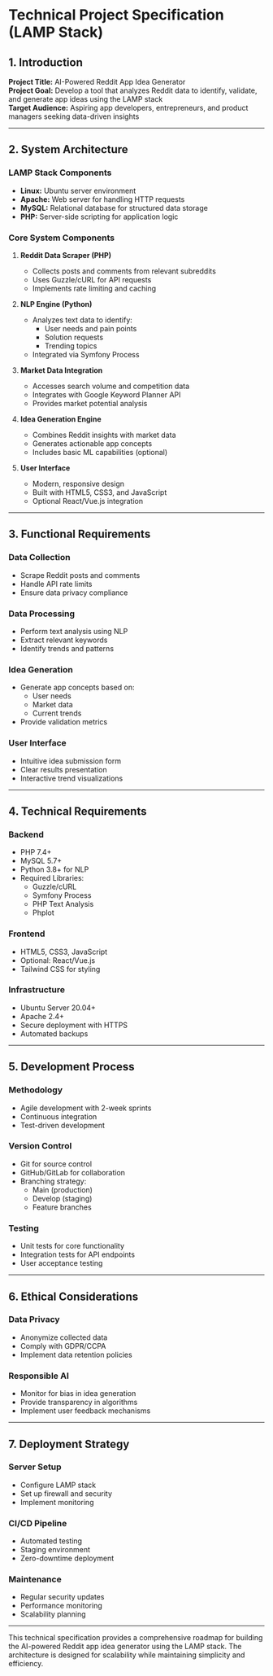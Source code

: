 # Technical Project Specification (LAMP Stack)

## 1. Introduction

**Project Title:** AI-Powered Reddit App Idea Generator  
**Project Goal:** Develop a tool that analyzes Reddit data to identify, validate, and generate app ideas using the LAMP stack  
**Target Audience:** Aspiring app developers, entrepreneurs, and product managers seeking data-driven insights

---

## 2. System Architecture

### LAMP Stack Components
- **Linux:** Ubuntu server environment
- **Apache:** Web server for handling HTTP requests
- **MySQL:** Relational database for structured data storage
- **PHP:** Server-side scripting for application logic

### Core System Components
1. **Reddit Data Scraper (PHP)**
   - Collects posts and comments from relevant subreddits
   - Uses Guzzle/cURL for API requests
   - Implements rate limiting and caching

2. **NLP Engine (Python)**
   - Analyzes text data to identify:
     - User needs and pain points
     - Solution requests
     - Trending topics
   - Integrated via Symfony Process

3. **Market Data Integration**
   - Accesses search volume and competition data
   - Integrates with Google Keyword Planner API
   - Provides market potential analysis

4. **Idea Generation Engine**
   - Combines Reddit insights with market data
   - Generates actionable app concepts
   - Includes basic ML capabilities (optional)

5. **User Interface**
   - Modern, responsive design
   - Built with HTML5, CSS3, and JavaScript
   - Optional React/Vue.js integration

---

## 3. Functional Requirements

### Data Collection
- Scrape Reddit posts and comments
- Handle API rate limits
- Ensure data privacy compliance

### Data Processing
- Perform text analysis using NLP
- Extract relevant keywords
- Identify trends and patterns

### Idea Generation
- Generate app concepts based on:
  - User needs
  - Market data
  - Current trends
- Provide validation metrics

### User Interface
- Intuitive idea submission form
- Clear results presentation
- Interactive trend visualizations

---

## 4. Technical Requirements

### Backend
- PHP 7.4+
- MySQL 5.7+
- Python 3.8+ for NLP
- Required Libraries:
  - Guzzle/cURL
  - Symfony Process
  - PHP Text Analysis
  - Phplot

### Frontend
- HTML5, CSS3, JavaScript
- Optional: React/Vue.js
- Tailwind CSS for styling

### Infrastructure
- Ubuntu Server 20.04+
- Apache 2.4+
- Secure deployment with HTTPS
- Automated backups

---

## 5. Development Process

### Methodology
- Agile development with 2-week sprints
- Continuous integration
- Test-driven development

### Version Control
- Git for source control
- GitHub/GitLab for collaboration
- Branching strategy:
  - Main (production)
  - Develop (staging)
  - Feature branches

### Testing
- Unit tests for core functionality
- Integration tests for API endpoints
- User acceptance testing

---

## 6. Ethical Considerations

### Data Privacy
- Anonymize collected data
- Comply with GDPR/CCPA
- Implement data retention policies

### Responsible AI
- Monitor for bias in idea generation
- Provide transparency in algorithms
- Implement user feedback mechanisms

---

## 7. Deployment Strategy

### Server Setup
- Configure LAMP stack
- Set up firewall and security
- Implement monitoring

### CI/CD Pipeline
- Automated testing
- Staging environment
- Zero-downtime deployment

### Maintenance
- Regular security updates
- Performance monitoring
- Scalability planning

---

This technical specification provides a comprehensive roadmap for building the AI-powered Reddit app idea generator using the LAMP stack. The architecture is designed for scalability while maintaining simplicity and efficiency.
